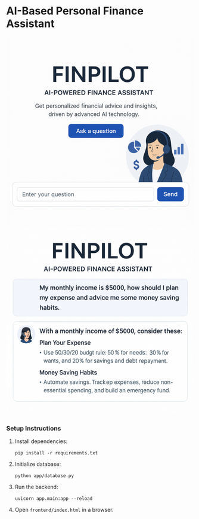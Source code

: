 # AI-Based Personal Finance Assistant

<img align="centre" alt="Coding" width="600" src="https://github.com/rishi-2399/ai-finance-assistant/blob/92471f49f3ec082e2cafe0e7ebaf16e52b496ab3/images/front_interface_FA.png">


<img align="centre" alt="Coding" width="600" src="https://github.com/rishi-2399/ai-finance-assistant/blob/37d089ed73e28e77f59e15aed2bbb0c42108ede9/images/sample_FA.png">


### Setup Instructions
1. Install dependencies:
   ```
   pip install -r requirements.txt
   ```
2. Initialize database:
   ```
   python app/database.py
   ```
3. Run the backend:
   ```
   uvicorn app.main:app --reload
   ```
4. Open `frontend/index.html` in a browser.
